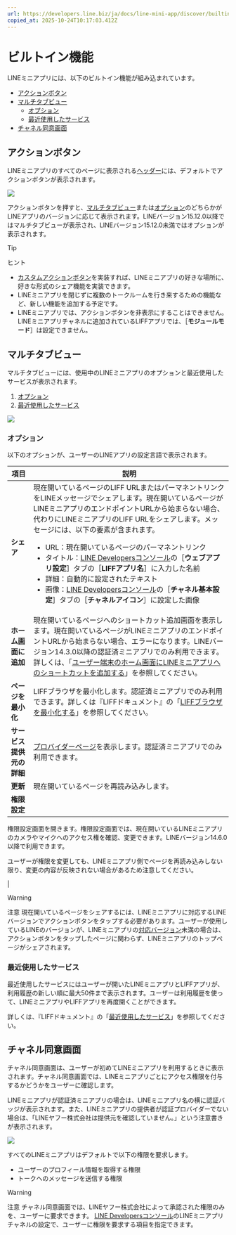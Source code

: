 ```yaml
---
url: https://developers.line.biz/ja/docs/line-mini-app/discover/builtin-features/
copied_at: 2025-10-24T10:17:03.412Z
---
```

# ビルトイン機能

LINEミニアプリには、以下のビルトイン機能が組み込まれています。

*   [アクションボタン](#action-button)
*   [マルチタブビュー](#multi-tab-view)
    *   [オプション](#multi-tab-view-option)
    *   [最近使用したサービス](#multi-tab-view-recent-service)
*   [チャネル同意画面](#consent-screen)

## アクションボタン

LINEミニアプリのすべてのページに表示される[ヘッダー](https://developers.line.biz/ja/docs/line-mini-app/discover/ui-components/#header)には、デフォルトでアクションボタンが表示されます。

![](https://developers.line.biz/media/line-mini-app/discover/mini-header-action-butoon-ja.png)

アクションボタンを押すと、[マルチタブビュー](#multi-tab-view)または[オプション](#multi-tab-view-option)のどちらかがLINEアプリのバージョンに応じて表示されます。LINEバージョン15.12.0以降ではマルチタブビューが表示され、LINEバージョン15.12.0未満ではオプションが表示されます。

> [!TIP]
> ヒント
> *   [カスタムアクションボタン](https://developers.line.biz/ja/docs/line-mini-app/discover/custom-features/#custom-action-button)を実装すれば、LINEミニアプリの好きな場所に、好きな形式のシェア機能を実装できます。
> *   LINEミニアプリを閉じずに複数のトークルームを行き来するための機能など、新しい機能を追加する予定です。
> *   LINEミニアプリでは、アクションボタンを非表示にすることはできません。LINEミニアプリチャネルに追加されているLIFFアプリでは、［**モジュールモード**］は設定できません。

## マルチタブビュー

マルチタブビューには、使用中のLINEミニアプリのオプションと最近使用したサービスが表示されます。

1.  [オプション](#multi-tab-view-option)
2.  [最近使用したサービス](#multi-tab-view-recent-service)

![](https://developers.line.biz/media/line-mini-app/discover/mini-multi-tab-view-ja.png)

### オプション

以下のオプションが、ユーザーのLINEアプリの設定言語で表示されます。

| 項目 | 説明 |
| --- | --- |
| **シェア** | 現在開いているページのLIFF URLまたはパーマネントリンクをLINEメッセージでシェアします。現在開いているページがLINEミニアプリのエンドポイントURLから始まらない場合、代わりにLINEミニアプリのLIFF URLをシェアします。メッセージには、以下の要素が含まれます。<ul><li>URL：現在開いているページのパーマネントリンク</li><li>タイトル：<a href="/console/" class="">LINE Developersコンソール</a>の［<strong>ウェブアプリ設定</strong>］タブの［<strong>LIFFアプリ名</strong>］に入力した名前</li><li>詳細：自動的に設定されたテキスト</li><li>画像：<a href="/console/" class="">LINE Developersコンソール</a>の［<strong>チャネル基本設定</strong>］タブの［<strong>チャネルアイコン</strong>］に設定した画像</li></ul> |
| **ホーム画面に追加** | 現在開いているページへのショートカット追加画面を表示します。現在開いているページがLINEミニアプリのエンドポイントURLから始まらない場合、エラーになります。LINEバージョン14.3.0以降の認証済ミニアプリでのみ利用できます。詳しくは、「[ユーザー端末のホーム画面にLINEミニアプリへのショートカットを追加する](https://developers.line.biz/ja/docs/line-mini-app/develop/add-to-home-screen/)」を参照してください。 |
| **ページを最小化** | LIFFブラウザを最小化します。認証済ミニアプリでのみ利用できます。詳しくは『LIFFドキュメント』の「[LIFFブラウザを最小化する](https://developers.line.biz/ja/docs/liff/minimizing-liff-browser/)」を参照してください。 |
| **サービス提供元の詳細** | [プロバイダーページ](https://developers.line.biz/ja/docs/partner-docs/provider-page/)を表示します。認証済ミニアプリでのみ利用できます。 |
| **更新** | 現在開いているページを再読み込みします。 |
| **権限設定** | 
権限設定画面を開きます。権限設定画面では、現在開いているLINEミニアプリのカメラやマイクへのアクセス権を確認、変更できます。LINEバージョン14.6.0以降で利用できます。

ユーザーが権限を変更しても、LINEミニアプリ側でページを再読み込みしない限り、変更の内容が反映されない場合があるため注意してください。

 |

> [!WARNING]
> 注意
> 現在開いているページをシェアするには、LINEミニアプリに対応するLINEバージョンでアクションボタンをタップする必要があります。ユーザーが使用しているLINEのバージョンが、LINEミニアプリの[対応バージョン](https://developers.line.biz/ja/docs/line-mini-app/discover/specifications/#supported-platforms-and-versions)未満の場合は、アクションボタンをタップしたページに関わらず、LINEミニアプリのトップページがシェアされます。

### 最近使用したサービス

最近使用したサービスにはユーザーが開いたLINEミニアプリとLIFFアプリが、利用履歴の新しい順に最大50件まで表示されます。ユーザーは利用履歴を使って、LINEミニアプリやLIFFアプリを再度開くことができます。

詳しくは、『LIFFドキュメント』の「[最近使用したサービス](https://developers.line.biz/ja/docs/liff/overview/#multi-tab-view-recent-service)」を参照してください。

## チャネル同意画面

チャネル同意画面は、ユーザーが初めてLINEミニアプリを利用するときに表示されます。チャネル同意画面では、LINEミニアプリごとにアクセス権限を付与するかどうかをユーザーに確認します。

LINEミニアプリが認証済ミニアプリの場合は、LINEミニアプリ名の横に認証バッジが表示されます。また、LINEミニアプリの提供者が認証プロバイダーでない場合は、「LINEヤフー株式会社は提供元を確認していません。」という注意書きが表示されます。

![](https://developers.line.biz/media/line-mini-app/mini-permission-request-ja.png)

すべてのLINEミニアプリはデフォルトで以下の権限を要求します。

*   ユーザーのプロフィール情報を取得する権限
*   トークへのメッセージを送信する権限

> [!WARNING]
> 注意
> チャネル同意画面では、LINEヤフー株式会社によって承認された権限のみを、ユーザーに要求できます。 [LINE Developersコンソール](https://developers.line.biz/console/)のLINEミニアプリチャネルの設定で、ユーザーに権限を要求する項目を指定できます。